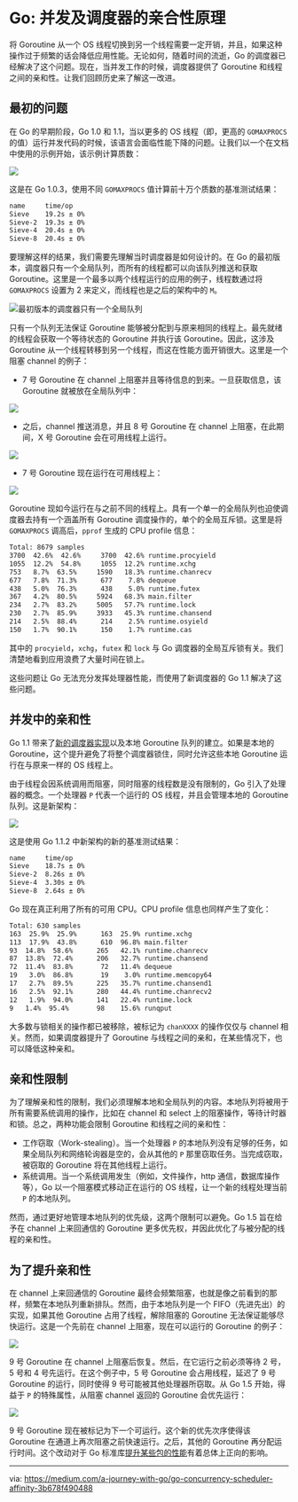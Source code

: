 # Go: 并发及调度器的亲合性原理

将 Goroutine 从一个 OS 线程切换到另一个线程需要一定开销，并且，如果这种操作过于频繁的话会降低应用性能。无论如何，随着时间的流逝，Go 的调度器已经解决了这个问题。现在，当并发工作的时候，调度器提供了 Goroutine 和线程之间的亲和性。让我们回顾历史来了解这一改进。

## 最初的问题

在 Go 的早期阶段，Go 1.0 和 1.1，当以更多的 OS 线程（即，更高的 `GOMAXPROCS` 的值）运行并发代码的时候，该语言会面临性能下降的问题。让我们以一个在文档中使用的示例开始，该示例计算质数：

![](/Users/sarahchen/AJourneyToGo/img/ccn-scheduler-affinity-1.png)

这是在 Go 1.0.3，使用不同 `GOMAXPROCS` 值计算前十万个质数的基准测试结果：

```bash
name     time/op
Sieve    19.2s ± 0%
Sieve-2  19.3s ± 0%
Sieve-4  20.4s ± 0%
Sieve-8  20.4s ± 0%
```

要理解这样的结果，我们需要先理解当时调度器是如何设计的。在 Go 的最初版本，调度器只有一个全局队列，而所有的线程都可以向该队列推送和获取Goroutine。这里是一个最多以两个线程运行的应用的例子，线程数通过将 `GOMAXPROCS` 设置为 2 来定义，而线程也是之后的架构中的 `M`。

![最初版本的调度器只有一个全局队列](/Users/sarahchen/AJourneyToGo/img/ccn-scheduler-affinity-2.png)

只有一个队列无法保证 Goroutine 能够被分配到与原来相同的线程上。最先就绪的线程会获取一个等待状态的 Goroutine 并执行该 Goroutine。因此，这涉及 Goroutine 从一个线程转移到另一个线程，而这在性能方面开销很大。这里是一个阻塞 channel 的例子：

- 7 号 Goroutine 在 channel 上阻塞并且等待信息的到来。一旦获取信息，该 Goroutine 就被放在全局队列中：

![](/Users/sarahchen/AJourneyToGo/img/ccn-scheduler-affinity-3.png)

- 之后，channel 推送消息，并且 8 号 Goroutine 在 channel 上阻塞，在此期间，X 号 Goroutine 会在可用线程上运行。

![](/Users/sarahchen/AJourneyToGo/img/ccn-scheduler-affinity-4.png)

- 7 号 Goroutine 现在运行在可用线程上：

![](/Users/sarahchen/AJourneyToGo/img/ccn-scheduler-affinity-5.png)

Goroutine 现如今运行在与之前不同的线程上。具有一个单一的全局队列也迫使调度器去持有一个涵盖所有 Goroutine 调度操作的，单个的全局互斥锁。这里是将 `GOMAXPROCS` 调高后，`pprof` 生成的 CPU profile 信息：

```bash
Total: 8679 samples
3700  42.6%  42.6%     3700  42.6% runtime.procyield
1055  12.2%  54.8%     1055  12.2% runtime.xchg
753   8.7%  63.5%     1590   18.3% runtime.chanrecv
677   7.8%  71.3%      677    7.8% dequeue
438   5.0%  76.3%      438    5.0% runtime.futex
367   4.2%  80.5%     5924   68.3% main.filter
234   2.7%  83.2%     5005   57.7% runtime.lock
230   2.7%  85.9%     3933   45.3% runtime.chansend
214   2.5%  88.4%      214    2.5% runtime.osyield
150   1.7%  90.1%      150    1.7% runtime.cas
```

其中的 `procyield`，`xchg`，`futex` 和 `lock` 与 Go 调度器的全局互斥锁有关。我们清楚地看到应用浪费了大量时间在锁上。

这些问题让 Go 无法充分发挥处理器性能，而使用了新调度器的 Go 1.1 解决了这些问题。

## 并发中的亲和性

Go 1.1 带来了[新的调度器实现](https://docs.google.com/document/d/1TTj4T2JO42uD5ID9e89oa0sLKhJYD0Y_kqxDv3I3XMw/edit?pli=1)以及本地 Goroutine 队列的建立。如果是本地的Goroutine，这个提升避免了将整个调度器锁住，同时允许这些本地 Goroutine 运行在与原来一样的 OS 线程上。

由于线程会因系统调用而阻塞，同时阻塞的线程数是没有限制的，Go 引入了处理器的概念。一个处理器 `P` 代表一个运行的 OS 线程，并且会管理本地的 Goroutine 队列。这是新架构：

![](/Users/sarahchen/AJourneyToGo/img/ccn-scheduler-affinity-6.png)

这是使用 Go 1.1.2 中新架构的新的基准测试结果：

```bash
name     time/op
Sieve    18.7s ± 0%
Sieve-2  8.26s ± 0%
Sieve-4  3.30s ± 0%
Sieve-8  2.64s ± 0%
```

Go 现在真正利用了所有的可用 CPU。CPU profile 信息也同样产生了变化：

```bash
Total: 630 samples
163  25.9%  25.9%      163  25.9% runtime.xchg
113  17.9%  43.8%      610  96.8% main.filter
93  14.8%  58.6%      265   42.1% runtime.chanrecv
87  13.8%  72.4%      206   32.7% runtime.chansend
72  11.4%  83.8%       72   11.4% dequeue
19   3.0%  86.8%       19    3.0% runtime.memcopy64
17   2.7%  89.5%      225   35.7% runtime.chansend1
16   2.5%  92.1%      280   44.4% runtime.chanrecv2
12   1.9%  94.0%      141   22.4% runtime.lock
9   1.4%  95.4%       98    15.6% runqput
```

大多数与锁相关的操作都已被移除，被标记为 `chanXXXX` 的操作仅仅与 channel 相关。然而，如果调度器提升了 Goroutine 与线程之间的亲和，在某些情况下，也可以降低这种亲和。

## 亲和性限制

为了理解亲和性的限制，我们必须理解本地和全局队列的内容。本地队列将被用于所有需要系统调用的操作，比如在 channel 和 select 上的阻塞操作，等待计时器和锁。总之，两种功能会限制 Goroutine 和线程之间的亲和性：

- 工作窃取（Work-stealing）。当一个处理器 `P` 的本地队列没有足够的任务，如果全局队列和网络轮询器是空的，会从其他的 `P` 那里窃取任务。当完成窃取，被窃取的 Goroutine 将在其他线程上运行。
- 系统调用。当一个系统调用发生（例如，文件操作，http 通信，数据库操作等），Go 以一个阻塞模式移动正在运行的 OS 线程，让一个新的线程处理当前 `P` 的本地队列。

然而，通过更好地管理本地队列的优先级，这两个限制可以避免。Go 1.5 旨在给予在 channel 上来回通信的 Goroutine 更多优先权，并因此优化了与被分配的线程的亲和性。

## 为了提升亲和性

在 channel 上来回通信的 Goroutine 最终会频繁阻塞，也就是像之前看到的那样，频繁在本地队列重新排队。然而，由于本地队列是一个 FIFO（先进先出）的实现，如果其他 Goroutine 占用了线程，解除阻塞的 Goroutine 无法保证能够尽快运行。这是一个先前在 channel 上阻塞，现在可以运行的 Goroutine 的例子：

![](/Users/sarahchen/AJourneyToGo/img/ccn-scheduler-affinity-7.png)

9 号 Goroutine 在 channel 上阻塞后恢复。然后，在它运行之前必须等待 2 号，5 号和 4 号先运行。在这个例子中，5 号 Goroutine 会占用线程，延迟了 9 号 Goroutine 的运行，同时使得 9 号可能被其他处理器所窃取。从 Go 1.5 开始，得益于 `P` 的特殊属性，从阻塞 channel 返回的 Goroutine 会优先运行：

![](/Users/sarahchen/AJourneyToGo/img/ccn-scheduler-affinity-8.png)

9 号 Goroutine 现在被标记为下一个可运行。这个新的优先次序使得该 Goroutine 在通道上再次阻塞之前快速运行。之后，其他的 Goroutine 再分配运行时间。这个改动对于 Go 标准库[提升某些包的性能](https://raw.githubusercontent.com/golang/go/commit/e870f06c3f49ed63960a2575e330c2c75fc54a34)有着总体上正向的影响。

---
via: https://medium.com/a-journey-with-go/go-concurrency-scheduler-affinity-3b678f490488

